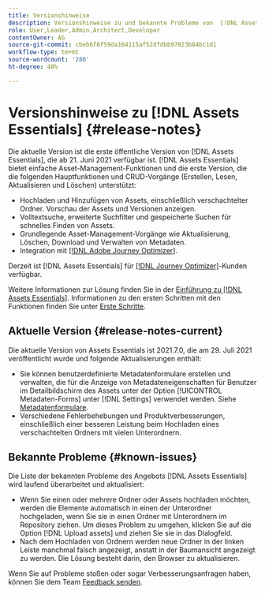 ```yaml
---
title: Versionshinweise
description: Versionshinweise zu und bekannte Probleme von  [!DNL Assets Essentials]
role: User,Leader,Admin,Architect,Developer
contentOwner: AG
source-git-commit: cbeb6f6f59da164115af52dfdbb97023b84bc1d1
workflow-type: tm+mt
source-wordcount: '280'
ht-degree: 48%

---
```



# Versionshinweise zu [!DNL Assets Essentials] {#release-notes}

Die aktuelle Version ist die erste öffentliche Version von [!DNL Assets Essentials], die ab 21. Juni 2021 verfügbar ist. [!DNL Assets Essentials] bietet einfache Asset-Management-Funktionen und die erste Version, die die folgenden Hauptfunktionen und CRUD-Vorgänge (Erstellen, Lesen, Aktualisieren und Löschen) unterstützt:

* Hochladen und Hinzufügen von Assets, einschließlich verschachtelter Ordner. Vorschau der Assets und Versionen anzeigen.
* Volltextsuche, erweiterte Suchfilter und gespeicherte Suchen für schnelles Finden von Assets.
* Grundlegende Asset-Management-Vorgänge wie Aktualisierung, Löschen, Download und Verwalten von Metadaten.
* Integration mit [[!DNL Adobe Journey Optimizer]](https://experienceleague.adobe.com/docs/journey-optimizer/using/create-messages/assets-essentials.html?lang=de).

Derzeit ist [!DNL Assets Essentials] für [[!DNL Journey Optimizer]](https://experienceleague.adobe.com/docs/journey-optimizer.html?lang=de)-Kunden verfügbar.

Weitere Informationen zur Lösung finden Sie in der [Einführung zu  [!DNL Assets Essentials]](introduction.md). Informationen zu den ersten Schritten mit den Funktionen finden Sie unter [Erste Schritte](/help/get-started.md).

## Aktuelle Version {#release-notes-current}

Die aktuelle Version von Assets Essentials ist 2021.7.0, die am 29. Juli 2021 veröffentlicht wurde und folgende Aktualisierungen enthält:

* Sie können benutzerdefinierte Metadatenformulare erstellen und verwalten, die für die Anzeige von Metadateneigenschaften für Benutzer im Detailbildschirm des Assets unter der Option [!UICONTROL Metadaten-Forms] unter [!DNL Settings] verwendet werden. Siehe [Metadatenformulare](metadata.md#metadata-forms).
* Verschiedene Fehlerbehebungen und Produktverbesserungen, einschließlich einer besseren Leistung beim Hochladen eines verschachtelten Ordners mit vielen Unterordnern.

## Bekannte Probleme {#known-issues}

Die Liste der bekannten Probleme des Angebots [!DNL Assets Essentials] wird laufend überarbeitet und aktualisiert:

* Wenn Sie einen oder mehrere Ordner oder Assets hochladen möchten, werden die Elemente automatisch in einen der Unterordner hochgeladen, wenn Sie sie in einen Ordner mit Unterordnern im Repository ziehen. Um dieses Problem zu umgehen, klicken Sie auf die Option [!DNL Upload assets] und ziehen Sie sie in das Dialogfeld. <!-- CQ-4327753 -->
* Nach dem Hochladen von Ordnern werden neue Ordner in der linken Leiste manchmal falsch angezeigt, anstatt in der Baumansicht angezeigt zu werden. Die Lösung besteht darin, den Browser zu aktualisieren. <!-- CQ-4323534 -->

<!--
* Use assets that do not have whitespace in the file names. The replies to comments do not work for such assets.
-->

Wenn Sie auf Probleme stoßen oder sogar Verbesserungsanfragen haben, können Sie dem Team [Feedback senden](#provide-feedback).
